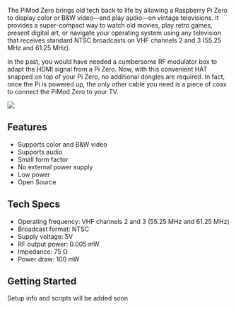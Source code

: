 The PiMod Zero brings old tech back to life by allowing a Raspberry Pi Zero to display color or B&W video—and play audio—on vintage televisions. It provides a super-compact way to watch old movies, play retro games, present digital art, or navigate your operating system using any television that receives standard NTSC broadcasts on VHF channels 2 and 3 (55.25 MHz and 61.25 MHz).

In the past, you would have needed a cumbersome RF modulator box to adapt the HDMI signal from a Pi Zero. Now, with this convenient HAT snapped on top of your Pi Zero, no additional dongles are required. In fact, once the Pi is powered up, the only other cable you need is a piece of coax to connect the PiMod Zero to your TV.

![](images/pimod-zero.png)

## Features
- Supports color and B&W video
- Supports audio
- Small form factor
- No external power supply
- Low power
- Open Source

## Tech Specs
- Operating frequency: VHF channels 2 and 3 (55.25 MHz and 61.25 MHz)
- Broadcast format: NTSC
- Supply voltage: 5V
- RF output power: 0.005 mW
- Impedance: 75 Ω
- Power draw: 100 mW 

## Getting Started
Setup info and scripts will be added soon
